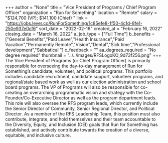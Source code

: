 +++
author = "None"
title = "Vice President of Programs / Chief Program Officer"
organization = "Run for Something"
location = "Remote"
salary = "$124,700 (VP); $141,100 (Chief) "
link = "https://jobs.lever.co/RunForSomething/1c85efe8-1f50-4c1d-8fe1-250e937e0cf6"
sort_date = "2022-02-16"
created_at = "February 16, 2022"
closing_date = "March 16, 2022"
a_job_type = ["Full Time"]
b_benefits = ["General Benefits","Paid Leave","Health Insurance","Paid Vacation","Permanently Remote","Vision","Dental","Sick time","Professional development","Sabbatical "]
c_feedback = ""
aa_degrees_required = "No degree required"
thumbnail = "../../images/RFSLogoKO_9d73f256.png"
+++
The Vice President of Programs (or Chief Program Officer) is primarily responsible for overseeing the day-to-day management of Run for Something’s candidate, volunteer, and political programs. This portfolio includes candidate recruitment, candidate support, volunteer programs, and regional/state based work as well as our election administration and school board programs. The VP of Programs will also be responsible for co-creating an overarching programmatic vision and strategy with the Co-Founder/Co-Executive Director as well as the program department leads. This role will also oversee the RFS program leads, which currently include the Senior Director of Community, Senior Regional Director, and Political Director. As a member of the RFS Leadership Team, this position must also contribute, integrate, and hold themselves and their team accountable to the Diversity, Equity, and Inclusion (DEI) goals that Run for Something has established, and actively contribute towards the creation of a diverse, equitable, and inclusive culture.  
